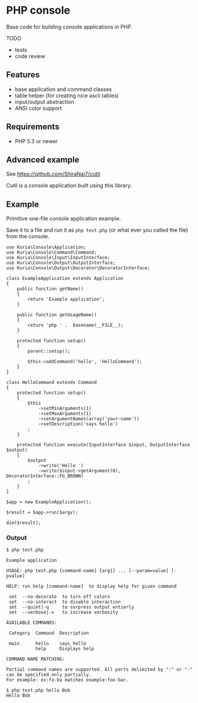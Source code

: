 PHP console
===========

Base code for building console applications in PHP.

TODO

- tests
- code review


## Features

- base application and command classes
- table helper (for creating nice ascii tables)
- input/output abstraction
- ANSI color support


## Requirements

- PHP 5.3 or newer


## Advanced example

See https://github.com/ShiraNai7/cutil

Cutil is a console application built using this library.


## Example

Primitive one-file console application example.

Save it to a file and run it as `php test.php` (or what ever you called the file) from the console.

    use Kuria\Console\Application;
    use Kuria\Console\Command\Command;
    use Kuria\Console\Input\InputInterface;
    use Kuria\Console\Output\OutputInterface;
    use Kuria\Console\Output\Decorator\DecoratorInterface;

    class ExampleApplication extends Application
    {
        public function getName()
        {
            return 'Example application';
        }

        public function getUsageName()
        {
            return 'php ' .  basename(__FILE__);
        }

        protected function setup()
        {
            parent::setup();

            $this->addCommand('hello', 'HelloCommand');
        }
    }

    class HelloCommand extends Command
    {
        protected function setup()
        {
            $this
                ->setMinArguments(1)
                ->setMaxArguments(1)
                ->setArgumentNames(array('your-name'))
                ->setDescription('says hello')
            ;
        }

        protected function execute(InputInterface $input, OutputInterface $output)
        {
            $output
                ->write('Hello ')
                ->write($input->getArgument(0), DecoratorInterface::FG_BROWN)
            ;
        }
    }

    $app = new ExampleApplication();

    $result = $app->run($argv);

    die($result);

### Output

    $ php test.php

    Example application

    USAGE: php test.php [command-name] [arg1] ... [--param=value] [-pvalue]

    HELP: run help [command-name]  to display help for given command

     set  --no-decorate  to turn off colors
     set  --no-interact  to disable interaction
     set  --quiet|-q     to surpress output entierly
     set  --verbose|-v   to increase verbosity

    AVAILABLE COMMANDS:

     Category  Command  Description

     main      hello    says hello
               help     Displays help

    COMMAND NAME MATCHING:

    Partial command names are supported. All parts delimited by ":" or "-" can be specified only partially.
    For example: ex:fo-ba matches example:foo-bar.

    $ php test.php hello Bob
    Hello Bob
